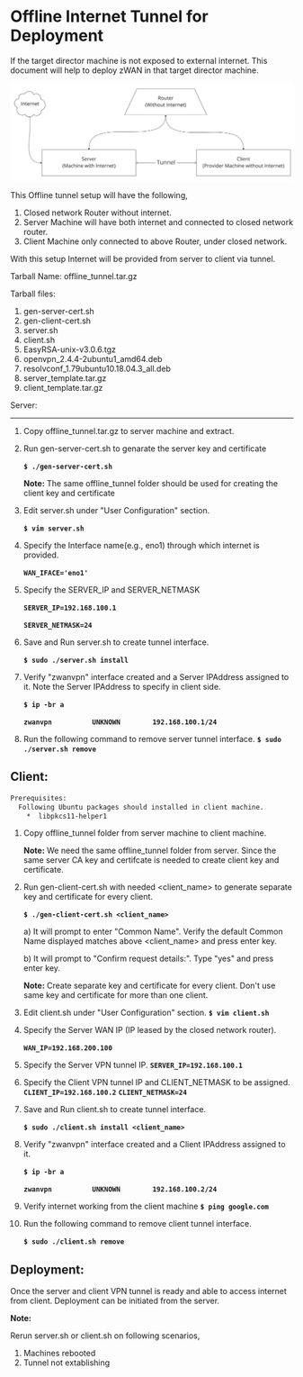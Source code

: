 # Offline Internet Tunnel for Deployment

If the target director machine is not exposed to external internet. This document will help to deploy zWAN in that target director machine.

![](images/offline_tunnel.png)

This Offline tunnel setup will have the following,

1. Closed network Router without internet.
2. Server Machine will have both internet and connected to closed network router.
3. Client Machine only connected to above Router, under closed network.

With this setup Internet will be provided from server to client via tunnel.

Tarball Name: offline_tunnel.tar.gz

Tarball files:

1. gen-server-cert.sh
2. gen-client-cert.sh
3. server.sh
4. client.sh
5. EasyRSA-unix-v3.0.6.tgz
6. openvpn_2.4.4-2ubuntu1_amd64.deb
7. resolvconf_1.79ubuntu10.18.04.3_all.deb
8. server_template.tar.gz
9. client_template.tar.gz

Server:

---

1. Copy offline_tunnel.tar.gz to server machine and extract.
2. Run gen-server-cert.sh to genarate the server key and certificate

   **`$ ./gen-server-cert.sh`**

   **Note:** The same offline_tunnel folder should be used for creating the client key and certificate

3. Edit server.sh under "User Configuration" section.

   **`$ vim server.sh`**

4. Specify the Interface name(e.g., eno1) through which internet is provided.

   **`WAN_IFACE='eno1'`**

5. Specify the SERVER_IP and SERVER_NETMASK

   **`SERVER_IP=192.168.100.1`**

   **`SERVER_NETMASK=24`**

6. Save and Run server.sh to create tunnel interface.

   **`$ sudo ./server.sh install`**

7. Verify "zwanvpn" interface created and a Server IPAddress assigned to it.
   Note the Server IPAddress to specify in client side.

   **`$ ip -br a`**

   **`zwanvpn          UNKNOWN        192.168.100.1/24`**

8. Run the following command to remove server tunnel interface.
   **`$ sudo ./server.sh remove`**

## Client:

```
Prerequisites:
  Following Ubuntu packages should installed in client machine.
    *  libpkcs11-helper1
```

1. Copy offline_tunnel folder from server machine to client machine.

   **Note:** We need the same offline_tunnel folder from server. Since the same server CA key and certifcate is needed to create client key and certificate.

2. Run gen-client-cert.sh with needed <client_name> to generate separate key and certificate for every client.

   **`$ ./gen-client-cert.sh <client_name>`**

   a) It will prompt to enter "Common Name". Verify the default Common Name displayed matches above <client_name> and press enter key.

   b) It will prompt to "Confirm request details:". Type "yes" and press enter key.

   **Note:** Create separate key and certificate for every client. Don't use same key and certificate for more than one client.

3. Edit client.sh under "User Configuration" section.
   **`$ vim client.sh`**
4. Specify the Server WAN IP (IP leased by the closed network router).

   **`WAN_IP=192.168.200.100`**

5. Specify the Server VPN tunnel IP.
   **`SERVER_IP=192.168.100.1`**
6. Specify the Client VPN tunnel IP and CLIENT_NETMASK to be assigned.
   **`CLIENT_IP=192.168.100.2`**
   **`CLIENT_NETMASK=24`**
7. Save and Run client.sh to create tunnel interface.

   **`$ sudo ./client.sh install <client_name>`**

8. Verify "zwanvpn" interface created and a Client IPAddress assigned to it.

   **`$ ip -br a`**

   **`zwanvpn          UNKNOWN        192.168.100.2/24`**

9. Verify internet working from the client machine
   **`$ ping google.com`**
10. Run the following command to remove client tunnel interface.

    **`$ sudo ./client.sh remove`**

## Deployment:

Once the server and client VPN tunnel is ready and able to access internet from client. Deployment can be initiated from the server.

**Note:**

Rerun server.sh or client.sh on following scenarios,

1. Machines rebooted
2. Tunnel not extablishing
